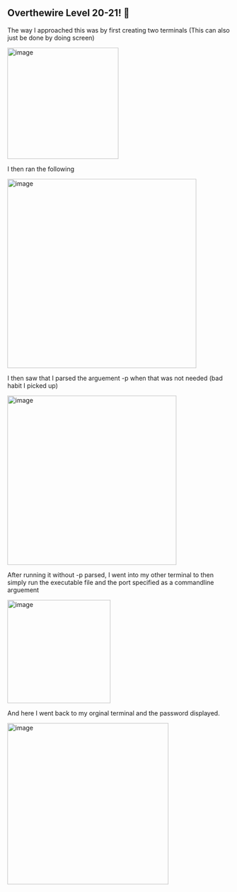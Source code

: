 Overthewire Level 20-21! 🏁
------

The way I approached this was by first creating two terminals (This can also just be done by doing screen)

<img width="251" alt="image" src="https://github.com/user-attachments/assets/047b999a-6ed9-4157-8f67-530d68edb0eb" />

I then ran the following 

<img width="427" alt="image" src="https://github.com/user-attachments/assets/1e31f667-8d47-4ad2-8520-0f6b11f3eb9a" />

I then saw that I parsed the arguement -p when that was not needed (bad habit I picked up)

<img width="382" alt="image" src="https://github.com/user-attachments/assets/bb8f5110-4ad9-47f8-99af-30943cf1623b" />

After running it without -p parsed, I went into my other terminal to then simply run the executable file and the port specified as a commandline arguement

<img width="233" alt="image" src="https://github.com/user-attachments/assets/1c6bd988-8c94-4474-863a-0f6a0faaa814" />

And here I went back to my orginal terminal and the password displayed.

<img width="364" alt="image" src="https://github.com/user-attachments/assets/83ab9ccc-1436-4412-ad38-c689b216118f" />





